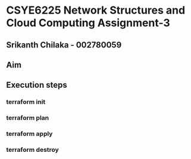 # CSYE6225 Network Structures and Cloud Computing Assignment-3

## Srikanth Chilaka - 002780059

## Aim

## Execution steps

### terraform init
### terraform plan
### terraform apply
### terraform destroy